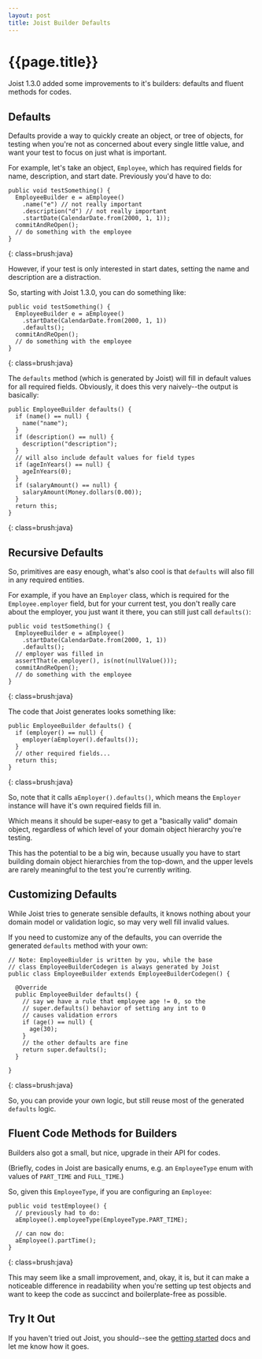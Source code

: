 ```yaml
---
layout: post
title: Joist Builder Defaults
---
```


{{page.title}}
==============

Joist 1.3.0 added some improvements to it's builders: defaults and fluent methods for codes.

Defaults
--------

Defaults provide a way to quickly create an object, or tree of objects, for testing when you're not as concerned about every single little value, and want your test to focus on just what is important.

For example, let's take an object, `Employee`, which has required fields for name, description, and start date. Previously you'd have to do:

    public void testSomething() {
      EmployeeBuilder e = aEmployee()
        .name("e") // not really important
        .description("d") // not really important
        .startDate(CalendarDate.from(2000, 1, 1));
      commitAndReOpen();
      // do something with the employee
    }
{: class=brush:java}

However, if your test is only interested in start dates, setting the name and description are a distraction.

So, starting with Joist 1.3.0, you can do something like:

    public void testSomething() {
      EmployeeBuilder e = aEmployee()
        .startDate(CalendarDate.from(2000, 1, 1))
        .defaults();
      commitAndReOpen();
      // do something with the employee
    }
{: class=brush:java}

The `defaults` method (which is generated by Joist) will fill in default values for all required fields. Obviously, it does this very naively--the output is basically:

    public EmployeeBuilder defaults() {
      if (name() == null) {
        name("name");
      }
      if (description() == null) {
        description("description");
      }
      // will also include default values for field types
      if (ageInYears() == null) {
        ageInYears(0);
      }
      if (salaryAmount() == null) {
        salaryAmount(Money.dollars(0.00));
      }
      return this;
    }
{: class=brush:java}

Recursive Defaults
------------------

So, primitives are easy enough, what's also cool is that `defaults` will also fill in any required entities.

For example, if you have an `Employer` class, which is required for the `Employee.employer` field, but for your current test, you don't really care about the employer, you just want it there, you can still just call `defaults()`:

    public void testSomething() {
      EmployeeBuilder e = aEmployee()
        .startDate(CalendarDate.from(2000, 1, 1))
        .defaults();
      // employer was filled in
      assertThat(e.employer(), is(not(nullValue()));
      commitAndReOpen();
      // do something with the employee
    }
{: class=brush:java}

The code that Joist generates looks something like:

    public EmployeeBuilder defaults() {
      if (employer() == null) {
        employer(aEmployer().defaults());
      }
      // other required fields...
      return this;
    }
{: class=brush:java}

So, note that it calls `aEmployer().defaults()`, which means the `Employer` instance will have it's own required fields fill in.

Which means it should be super-easy to get a "basically valid" domain object, regardless of which level of your domain object hierarchy you're testing.

This has the potential to be a big win, because usually you have to start building domain object hierarchies from the top-down, and the upper levels are rarely meaningful to the test you're currently writing.

Customizing Defaults
--------------------

While Joist tries to generate sensible defaults, it knows nothing about your domain model or validation logic, so may very well fill invalid values.

If you need to customize any of the defaults, you can override the generated `defaults` method with your own:

    // Note: EmployeeBiulder is written by you, while the base
    // class EmployeeBuilderCodegen is always generated by Joist
    public class EmployeeBuilder extends EmployeeBuilderCodegen() {

      @Override
      public EmployeeBuilder defaults() {
        // say we have a rule that employee age != 0, so the
        // super.defaults() behavior of setting any int to 0
        // causes validation errors
        if (age() == null) {
          age(30);
        }
        // the other defaults are fine
        return super.defaults();
      }

    }
{: class=brush:java}

So, you can provide your own logic, but still reuse most of the generated `defaults` logic.

Fluent Code Methods for Builders
--------------------------------

Builders also got a small, but nice, upgrade in their API for codes.

(Briefly, codes in Joist are basically enums, e.g. an `EmployeeType` enum with values of `PART_TIME` and `FULL_TIME`.)

So, given this `EmployeeType`, if you are configuring an `Employee`:

    public void testEmployee() {
      // previously had to do:
      aEmployee().employeeType(EmployeeType.PART_TIME);

      // can now do:
      aEmployee().partTime();
    }
{: class=brush:java}

This may seem like a small improvement, and, okay, it is, but it can make a noticeable difference in readability when you're setting up test objects and want to keep the code as succinct and boilerplate-free as possible.

Try It Out
----------

If you haven't tried out Joist, you should--see the [getting started](http://joist.ws/gettingStarted.html) docs and let me know how it goes.


